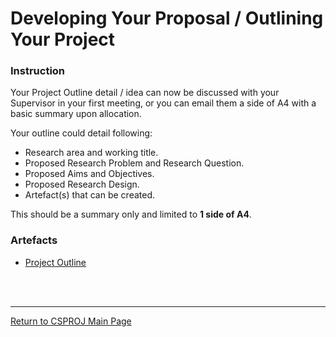 # Developing Your Proposal / Outlining Your Project

### Instruction
Your Project Outline detail / idea can now be discussed with your Supervisor in your first meeting, or you can email them a side of A4 with a basic summary upon allocation.

Your outline could detail following:
 - Research area and working title.
 - Proposed Research Problem and Research Question.
 - Proposed Aims and Objectives.
 - Proposed Research Design.
 - Artefact(s) that can be created.

This should be a summary only and limited to **1 side of A4**. 


### Artefacts
 - [Project Outline](CSPJ_Outline.pdf)


<br><br>

--- 

[Return to CSPROJ Main Page](CSPJ_main.md)
